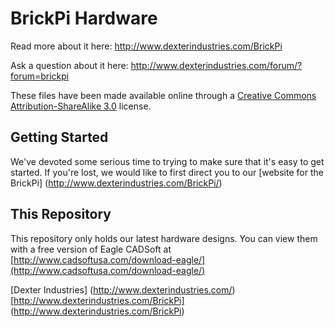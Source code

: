 BrickPi Hardware
=====

Read more about it here:  http://www.dexterindustries.com/BrickPi

Ask a question about it here:
http://www.dexterindustries.com/forum/?forum=brickpi

These files have been made available online through a [Creative Commons Attribution-ShareAlike 3.0](http://creativecommons.org/licenses/by-sa/3.0/) license.

## Getting Started

We've devoted some serious time to trying to make sure that it's easy to get started.  If you're lost, we would like to first direct you to our [website for the BrickPi] (http://www.dexterindustries.com/BrickPi/)


## This Repository

This repository only holds our latest hardware designs.  You can view them with a free version of Eagle CADSoft at [http://www.cadsoftusa.com/download-eagle/](http://www.cadsoftusa.com/download-eagle/)

[Dexter Industries] (http://www.dexterindustries.com/)
[http://www.dexterindustries.com/BrickPi] (http://www.dexterindustries.com/BrickPi)